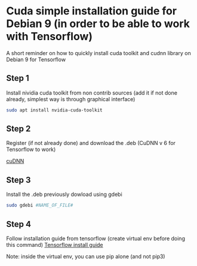 # Cuda simple installation guide for Debian 9 (in order to be able to work with Tensorflow)

A short reminder on how to quickly install cuda toolkit and cudnn library on Debian 9 for Tensorflow

## Step 1

Install nividia cuda toolkit from non contrib sources (add it if not done already, simplest way is through graphical interface)

```bash
sudo apt install nvidia-cuda-toolkit
```

## Step 2

Register (if not already done) and download the .deb (CuDNN v 6 for Tensorflow to work)

[cuDNN](https://developer.nvidia.com/rdp/cudnn-download)

## Step 3

Install the .deb previously dowload using gdebi

```bash
sudo gdebi #NAME_OF_FILE#
```

## Step 4

Follow installation guide from tensorflow (create virtual env before doing this command)
[Tensorflow install guide](https://www.tensorflow.org/install/install_linux#InstallingVirtualenv)

Note: inside the virtual env, you can use pip alone (and not pip3)

